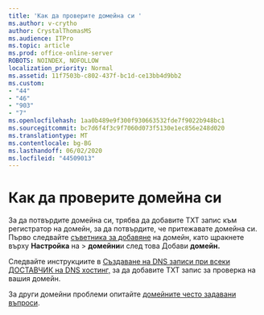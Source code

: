 ```yaml
---
title: 'Как да проверите домейна си '
ms.author: v-crytho
author: CrystalThomasMS
ms.audience: ITPro
ms.topic: article
ms.prod: office-online-server
ROBOTS: NOINDEX, NOFOLLOW
localization_priority: Normal
ms.assetid: 11f7503b-c802-437f-bc1d-ce13bb4d9bb2
ms.custom:
- "44"
- "46"
- "903"
- "7"
ms.openlocfilehash: 1aa0b489e9f300f930663532fde7f9022b948bc1
ms.sourcegitcommit: bc7d6f4f3c9f7060d073f5130e1ec856e248d020
ms.translationtype: MT
ms.contentlocale: bg-BG
ms.lasthandoff: 06/02/2020
ms.locfileid: "44509013"
---
```

# <a name="how-to-verify-your-domain"></a>Как да проверите домейна си

За да потвърдите домейна си, трябва да добавите TXT запис към регистратор на домейн, за да потвърдите, че притежавате домейна си. Първо следвайте [съветника за добавяне](https://portal.office.com/adminportal/home#/Domains/Wizard) на домейн, като щракнете върху **Настройка** на \> **домейни**и след това Добави **домейн.**
  
Следвайте инструкциите в [Създаване на DNS записи при всеки ДОСТАВЧИК на DNS хостинг,](https://docs.microsoft.com/microsoft-365/admin/get-help-with-domains/create-dns-records-at-any-dns-hosting-provider) за да добавите TXT запис за проверка на вашия домейн.

За други домейни проблеми опитайте [домейните често задавани въпроси](https://docs.microsoft.com/microsoft-365/admin/setup/domains-faq).
